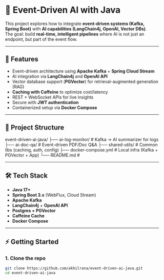 # 🚀 Event-Driven AI with Java

This project explores how to integrate **event-driven systems (Kafka, Spring Boot)** with **AI capabilities (LangChain4j, OpenAI, Vector DBs)**.  
The goal: build **real-time, intelligent pipelines** where AI is not just an endpoint, but part of the event flow.

---

## 🌟 Features
- Event-driven architecture using **Apache Kafka** + **Spring Cloud Stream**  
- AI integration via **LangChain4j** and **OpenAI API**  
- Vector database support (**PGVector**) for retrieval-augmented generation (RAG)  
- **Caching with Caffeine** to optimize cost/latency  
- REST + WebSocket APIs for live insights  
- Secure with **JWT authentication**  
- Containerized setup via **Docker Compose**  

---

## 📂 Project Structure
event-driven-ai-java/
├── ai-log-monitor/ # Kafka → AI summarizer for logs
├── ai-doc-qa/ # Event-driven PDF/Doc Q&A
├── shared-utils/ # Common libs (caching, auth, config)
├── docker-compose.yml # Local infra (Kafka + PGVector + App)
└── README.md #

---

## 🛠️ Tech Stack
- **Java 17+**  
- **Spring Boot 3.x** (WebFlux, Cloud Stream)  
- **Apache Kafka**  
- **LangChain4j** + **OpenAI API**  
- **Postgres + PGVector**  
- **Caffeine Cache**  
- **Docker Compose**  

---

## ⚡ Getting Started

### 1. Clone the repo
```bash
git clone https://github.com/akhilrana/event-driven-ai-java.git
cd event-driven-ai-java
